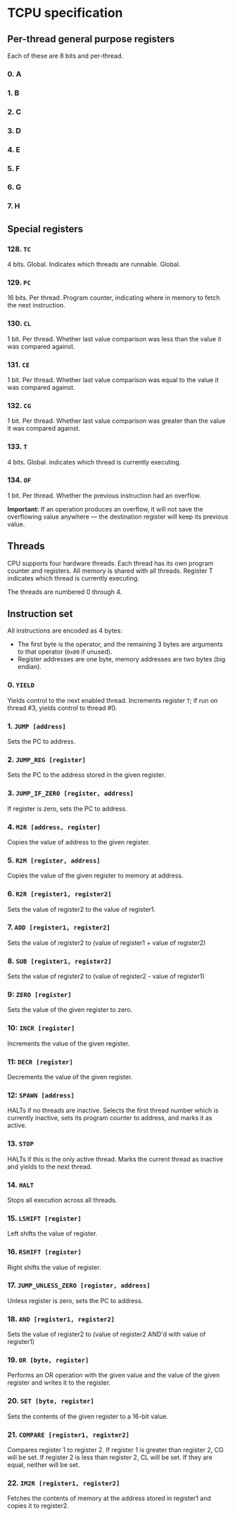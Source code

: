 # TCPU specification

## Per-thread general purpose registers

Each of these are 8 bits and per-thread.

### 0. A
### 1. B
### 2. C
### 3. D
### 4. E
### 5. F
### 6. G
### 7. H

## Special registers

### 128. `TC`
4 bits. Global. Indicates which threads are runnable. Global.

### 129. `PC`
16 bits. Per thread. Program counter, indicating where in memory to fetch the next instruction.

### 130. `CL`
1 bit. Per thread. Whether last value comparison was less than the value it was compared against.

### 131. `CE`
1 bit. Per thread. Whether last value comparison was equal to the value it was compared against.

### 132. `CG`
1 bit. Per thread. Whether last value comparison was greater than the value it was compared against.

### 133. `T`
4 bits. Global. indicates which thread is currently executing.

### 134. `OF`
1 bit. Per thread. Whether the previous instruction had an overflow.

**Important:** If an operation produces an overflow, it will not save the overflowing value anywhere — the destination register will keep its previous value.

## Threads
CPU supports four hardware threads. Each thread has its own program counter and registers. All memory is shared with all threads. Register T indicates which thread is currently executing.

The threads are numbered 0 through 4.

## Instruction set
All instructions are encoded as 4 bytes:

- The first byte is the operator, and the remaining 3 bytes are arguments to that operator (`0x00` if unused).
- Register addresses are one byte, memory addresses are two bytes (big endian).
    
### 0. `YIELD`
Yields control to the next enabled thread. Increments register `T`; if run on thread #3, yields control to thread #0.
    
### 1. `JUMP [address]`
Sets the PC to address.

### 2. `JUMP_REG [register]`
Sets the PC to the address stored in the given register.
    
### 3. `JUMP_IF_ZERO [register, address]`
If register is zero, sets the PC to address.
    
### 4. `M2R [address, register]`
Copies the value of address to the given register.
    
### 5. `R2M [register, address]`
Copies the value of the given register to memory at address.
    
### 6. `R2R [register1, register2]`
Sets the value of register2 to the value of register1.
    
### 7. `ADD [register1, register2]`
Sets the value of register2 to (value of register1 + value of register2)
    
### 8. `SUB [register1, register2]`
Sets the value of register2 to (value of register2 - value of register1)
    
### 9: `ZERO [register]`
Sets the value of the given register to zero.
    
### 10: `INCR [register]`
Increments the value of the given register.
    
### 11: `DECR [register]`
Decrements the value of the given register.
    
### 12: `SPAWN [address]`
HALTs if no threads are inactive.
Selects the first thread number which is currently inactive, sets its program counter to address, and marks it as active.
    
### 13. `STOP`
HALTs if this is the only active thread.
Marks the current thread as inactive and yields to the next thread.
    
### 14. `HALT` <a name="OP_HALT"></a>
Stops all execution across all threads.
    
### 15. `LSHIFT [register]`
Left shifts the value of register.
    
### 16. `RSHIFT [register]`
Right shifts the value of register.

### 17. `JUMP_UNLESS_ZERO [register, address]`
Unless register is zero, sets the PC to address.

### 18. `AND [register1, register2]`
Sets the value of register2 to (value of register2 AND'd with value of register1)

### 19. `OR [byte, register]`
Performs an OR operation with the given value and the value of the given register and writes it to the register.
    
### 20. `SET [byte, register]`
Sets the contents of the given register to a 16-bit value.

### 21. `COMPARE [register1, register2]`
Compares register 1 to register 2. If register 1 is greater than register 2, CG will be set. If register 2 is less than register 2, CL will be set. If they are equal, neither will be set.

### 22. `IM2R [register1, register2]`
Fetches the contents of memory at the address stored in register1 and copies it to register2.
